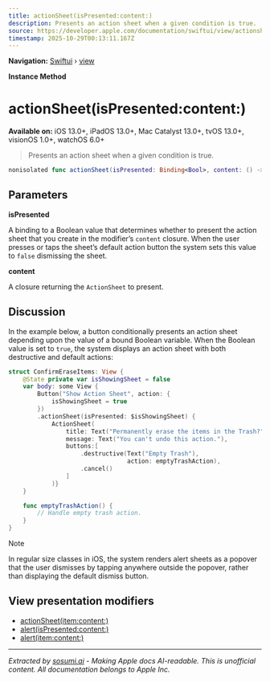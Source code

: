```yaml
---
title: actionSheet(isPresented:content:)
description: Presents an action sheet when a given condition is true.
source: https://developer.apple.com/documentation/swiftui/view/actionsheet(ispresented:content:)
timestamp: 2025-10-29T00:13:11.167Z
---
```


**Navigation:** [Swiftui](/documentation/swiftui) › [view](/documentation/swiftui/view)

**Instance Method**

# actionSheet(isPresented:content:)

**Available on:** iOS 13.0+, iPadOS 13.0+, Mac Catalyst 13.0+, tvOS 13.0+, visionOS 1.0+, watchOS 6.0+

> Presents an action sheet when a given condition is true.

```swift
nonisolated func actionSheet(isPresented: Binding<Bool>, content: () -> ActionSheet) -> some View
```

## Parameters

**isPresented**

A binding to a Boolean value that determines whether to present the action sheet that you create in the modifier’s `content` closure. When the user presses or taps the sheet’s default action button the system sets this value to `false` dismissing the sheet.



**content**

A closure returning the `ActionSheet` to present.



## Discussion

In the example below, a button conditionally presents an action sheet depending upon the value of a bound Boolean variable. When the Boolean value is set to `true`, the system displays an action sheet with both destructive and default actions:

```swift
struct ConfirmEraseItems: View {
    @State private var isShowingSheet = false
    var body: some View {
        Button("Show Action Sheet", action: {
            isShowingSheet = true
        })
        .actionSheet(isPresented: $isShowingSheet) {
            ActionSheet(
                title: Text("Permanently erase the items in the Trash?"),
                message: Text("You can't undo this action."),
                buttons:[
                    .destructive(Text("Empty Trash"),
                                 action: emptyTrashAction),
                    .cancel()
                ]
            )}
    }

    func emptyTrashAction() {
        // Handle empty trash action.
    }
}
```



> [!NOTE]
> In regular size classes in iOS, the system renders alert sheets as a popover that the user dismisses by tapping anywhere outside the popover, rather than displaying the default dismiss button.

## View presentation modifiers

- [actionSheet(item:content:)](/documentation/swiftui/view/actionsheet(item:content:))
- [alert(isPresented:content:)](/documentation/swiftui/view/alert(ispresented:content:))
- [alert(item:content:)](/documentation/swiftui/view/alert(item:content:))

---

*Extracted by [sosumi.ai](https://sosumi.ai) - Making Apple docs AI-readable.*
*This is unofficial content. All documentation belongs to Apple Inc.*
